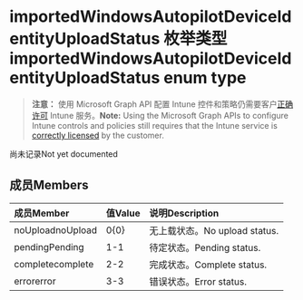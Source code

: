 # <a name="importedwindowsautopilotdeviceidentityuploadstatus-enum-type"></a><span data-ttu-id="39cdf-101">importedWindowsAutopilotDeviceIdentityUploadStatus 枚举类型</span><span class="sxs-lookup"><span data-stu-id="39cdf-101">importedWindowsAutopilotDeviceIdentityUploadStatus enum type</span></span>

> <span data-ttu-id="39cdf-102">**注意：** 使用 Microsoft Graph API 配置 Intune 控件和策略仍需要客户[正确许可](https://go.microsoft.com/fwlink/?linkid=839381) Intune 服务。</span><span class="sxs-lookup"><span data-stu-id="39cdf-102">**Note:** Using the Microsoft Graph APIs to configure Intune controls and policies still requires that the Intune service is [correctly licensed](https://go.microsoft.com/fwlink/?linkid=839381) by the customer.</span></span>

<span data-ttu-id="39cdf-103">尚未记录</span><span class="sxs-lookup"><span data-stu-id="39cdf-103">Not yet documented</span></span>
## <a name="members"></a><span data-ttu-id="39cdf-104">成员</span><span class="sxs-lookup"><span data-stu-id="39cdf-104">Members</span></span>
|<span data-ttu-id="39cdf-105">成员</span><span class="sxs-lookup"><span data-stu-id="39cdf-105">Member</span></span>|<span data-ttu-id="39cdf-106">值</span><span class="sxs-lookup"><span data-stu-id="39cdf-106">Value</span></span>|<span data-ttu-id="39cdf-107">说明</span><span class="sxs-lookup"><span data-stu-id="39cdf-107">Description</span></span>|
|:---|:---|:---|
|<span data-ttu-id="39cdf-108">noUpload</span><span class="sxs-lookup"><span data-stu-id="39cdf-108">noUpload</span></span>|<span data-ttu-id="39cdf-109">0</span><span class="sxs-lookup"><span data-stu-id="39cdf-109">{0}</span></span>|<span data-ttu-id="39cdf-110">无上载状态。</span><span class="sxs-lookup"><span data-stu-id="39cdf-110">No upload status.</span></span>|
|<span data-ttu-id="39cdf-111">pending</span><span class="sxs-lookup"><span data-stu-id="39cdf-111">Pending</span></span>|<span data-ttu-id="39cdf-112">1</span><span class="sxs-lookup"><span data-stu-id="39cdf-112">-1</span></span>|<span data-ttu-id="39cdf-113">待定状态。</span><span class="sxs-lookup"><span data-stu-id="39cdf-113">Pending status.</span></span>|
|<span data-ttu-id="39cdf-114">complete</span><span class="sxs-lookup"><span data-stu-id="39cdf-114">complete</span></span>|<span data-ttu-id="39cdf-115">2</span><span class="sxs-lookup"><span data-stu-id="39cdf-115">-2</span></span>|<span data-ttu-id="39cdf-116">完成状态。</span><span class="sxs-lookup"><span data-stu-id="39cdf-116">Complete status.</span></span>|
|<span data-ttu-id="39cdf-117">error</span><span class="sxs-lookup"><span data-stu-id="39cdf-117">error</span></span>|<span data-ttu-id="39cdf-118">3</span><span class="sxs-lookup"><span data-stu-id="39cdf-118">-3</span></span>|<span data-ttu-id="39cdf-119">错误状态。</span><span class="sxs-lookup"><span data-stu-id="39cdf-119">Error status.</span></span>|









